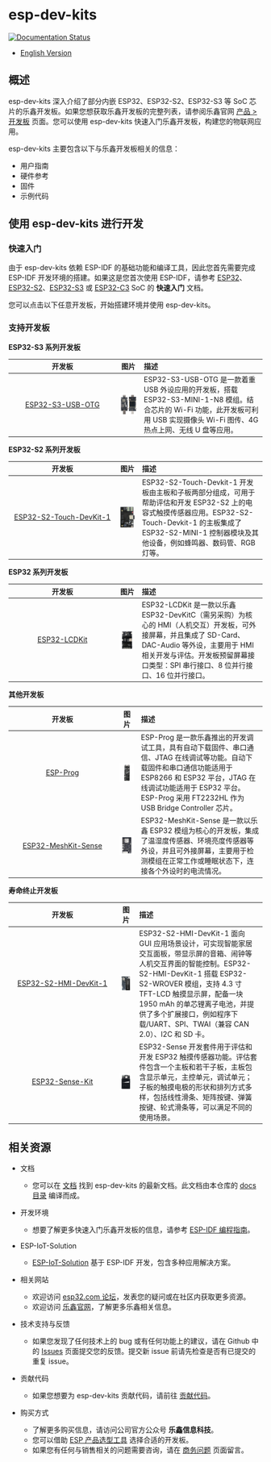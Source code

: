 # esp-dev-kits

[![Documentation Status](https://readthedocs.com/projects/espressif-esp-dev-kits-zh-cn/badge/?version=latest)](https://docs.espressif.com/projects/espressif-esp-dev-kits/zh_CN/latest/?badge=latest)

* [English Version](./README.md)

## 概述

esp-dev-kits 深入介绍了部分内嵌 ESP32、ESP32-S2、ESP32-S3 等 SoC 芯片的乐鑫开发板。如果您想获取乐鑫开发板的完整列表，请参阅乐鑫官网 [产品 > 开发板](https://www.espressif.com/zh_CN/products/devkits) 页面。您可以使用 esp-dev-kits 快速入门乐鑫开发板，构建您的物联网应用。

esp-dev-kits 主要包含以下与乐鑫开发板相关的信息：

- 用户指南
- 硬件参考
- 固件
- 示例代码


## 使用 esp-dev-kits 进行开发

### 快速入门

由于 esp-dev-kits 依赖 ESP-IDF 的基础功能和编译工具，因此您首先需要完成 ESP-IDF 开发环境的搭建。如果这是您首次使用 ESP-IDF，请参考 [ESP32](https://docs.espressif.com/projects/esp-idf/zh_CN/latest/esp32/get-started/index.html)、[ESP32-S2](https://docs.espressif.com/projects/esp-idf/zh_CN/latest/esp32s2/get-started/index.html)、[ESP32-S3](https://docs.espressif.com/projects/esp-idf/zh_CN/latest/esp32s3/index.html) 或 [ESP32-C3](https://docs.espressif.com/projects/esp-idf/zh_CN/latest/esp32c3/get-started/index.html) SoC 的 **快速入门** 文档。

您可以点击以下任意开发板，开始搭建环境并使用 esp-dev-kits。


### 支持开发板

**ESP32-S3 系列开发板**

|<div style="width: 150pt">开发板</div> |图片|描述|
|:----:|:----:|:----|
| [ESP32-S3-USB-OTG](https://docs.espressif.com/projects/espressif-esp-dev-kits/zh_CN/latest/esp32s3/esp32-s3-usb-otg/index.html)| [<img src="docs/_static/esp32-s3-usb-otg/ESP32-S3-USB-OTG.png" alt ="ESP32-S3-USB-OTG" align="center" />](https://docs.espressif.com/projects/espressif-esp-dev-kits/zh_CN/latest/esp32s3/esp32-s3-usb-otg/index.html) |ESP32-S3-USB-OTG 是一款着重 USB 外设应用的开发板，搭载 ESP32-S3-MINI-1-N8 模组。结合芯片的 Wi-Fi 功能，此开发板可利用 USB 实现摄像头 Wi-Fi 图传、4G 热点上网、无线 U 盘等应用。|

**ESP32-S2 系列开发板**

|<div style="width: 150pt">开发板</div>|图片|描述|
|:----:|:----:|:----|
| [ESP32-S2-Touch-DevKit-1](https://docs.espressif.com/projects/espressif-esp-dev-kits/zh_CN/latest/esp32s2/esp32-s2-touch-devkit-1/index.html) |[<img src="docs/_static/esp32-s2-touch-devkit-1/ESP32-S2-Touch-DevKit-1.png" alt ="ESP32-S2-Touch-DevKit-1" align="center" />](https://docs.espressif.com/projects/espressif-esp-dev-kits/zh_CN/latest/esp32s2/esp32-s2-touch-devkit-1/index.html) |ESP32-S2-Touch-Devkit-1 开发板由主板和⼦板两部分组成，可用于帮助评估和开发 ESP32-S2 上的电容式触摸传感器应用。ESP32-S2-Touch-Devkit-1 的主板集成了 ESP32-S2-MINI-1 控制器模块及其他设备，例如蜂鸣器、数码管、RGB 灯等。|

**ESP32 系列开发板**

|<div style="width: 150pt">开发板</div>|图片|描述|
|:----:|:----:|:----|
| [ESP32-LCDKit](https://docs.espressif.com/projects/espressif-esp-dev-kits/zh_CN/latest/esp32/esp32-lcdkit/index.html)  | [<img src="docs/_static/esp32-lcdkit/ESP32-LCDKit.png" alt ="ESP32-LCDKit.png" align="center" />](https://docs.espressif.com/projects/espressif-esp-dev-kits/zh_CN/latest/esp32/esp32-lcdkit/index.html) | ESP32-LCDKit 是一款以乐鑫 ESP32-DevKitC（需另采购）为核心的 HMI（人机交互）开发板，可外接屏幕，并且集成了 SD-Card、DAC-Audio 等外设，主要用于 HMI 相关开发与评估。开发板预留屏幕接口类型：SPI 串行接口、8 位并行接口、16 位并行接口。|

**其他开发板**

|<div style="width: 150pt">开发板</div>|图片|描述|
|:----:|:----:|:---- |
| [ESP-Prog](https://docs.espressif.com/projects/espressif-esp-dev-kits/zh_CN/latest/other/esp-prog/index.html) | [<img src="docs/_static/esp-prog/ESP-Prog.png" alt ="ESP-Prog" align="center" />](https://docs.espressif.com/projects/espressif-esp-dev-kits/zh_CN/latest/other/esp-prog/index.html) | ESP-Prog 是一款乐鑫推出的开发调试工具，具有自动下载固件、串口通信、JTAG 在线调试等功能。自动下载固件和串口通信功能适用于 ESP8266 和 ESP32 平台，JTAG 在线调试功能适用于 ESP32 平台。ESP-Prog 采用 FT2232HL 作为 USB Bridge Controller 芯片。 |
| [ESP32-MeshKit-Sense](https://docs.espressif.com/projects/espressif-esp-dev-kits/zh_CN/latest/esp32/esp32-meshkit-sensor/index.html) | [<img src="docs/_static/esp32-meshkit-sensor/ESP32-MeshKit-Sense.png" alt ="ESP32-MeshKit-Sense" align="center" />](https://docs.espressif.com/projects/espressif-esp-dev-kits/zh_CN/latest/esp32/esp32-meshkit-sensor/index.html) | ESP32-MeshKit-Sense 是一款以乐鑫 ESP32 模组为核心的开发板，集成了温湿度传感器、环境亮度传感器等外设，并且可外接屏幕，主要用于检测模组在正常工作或睡眠状态下，连接各个外设时的电流情况。  |


**寿命终止开发板**

|<div style="width: 150pt">开发板</div>|图片|描述|
|:----:|:----:|:---- |
| [ESP32-S2-HMI-DevKit-1](https://docs.espressif.com/projects/espressif-esp-dev-kits/zh_CN/latest/esp32s2/esp32-s2-hmi-devkit-1/index.html) | [<img src="docs/_static/esp32-s2-hmi-devkit-1/ESP32-S2-HMI-DevKit-1.png" alt ="ESP32-S2-HMI-DevKit-1" align="center" />](https://docs.espressif.com/projects/espressif-esp-dev-kits/zh_CN/latest/esp32s2/esp32-s2-hmi-devkit-1/index.html) | ESP32-S2-HMI-DevKit-1 面向 GUI 应用场景设计，可实现智能家居交互面板，带显示屏的音箱、闹钟等人机交互界面的智能控制。ESP32-S2-HMI-DevKit-1 搭载 ESP32-S2-WROVER 模组，支持 4.3 寸 TFT-LCD 触摸显示屏，配备一块 1950 mAh 的单芯锂离子电池，并提供了多个扩展接口，例如程序下载/UART、SPI、TWAI（兼容 CAN 2.0）、I2C 和 SD 卡。|
| [ESP32-Sense-Kit](https://docs.espressif.com/projects/espressif-esp-dev-kits/zh_CN/latest/esp32/esp32-sense-kit/index.html) | [<img src="docs/_static/esp32-sense-kit/ESP32-Sense-Kit.png" alt ="ESP32-Sense-Kit" align="center" />](https://docs.espressif.com/projects/espressif-esp-dev-kits/zh_CN/latest/esp32/esp32-sense-kit/index.html) | ESP32-Sense 开发套件用于评估和开发 ESP32 触摸传感器功能。评估套件包含一个主板和若干子板，主板包含显示单元，主控单元，调试单元；子板的触摸电极的形状和排列方式多样，包括线性滑条、矩阵按键、弹簧按键、轮式滑条等，可以满足不同的使用场景。 |

## 相关资源

* 文档
    - 您可以在 [文档](https://docs.espressif.com/projects/espressif-esp-dev-kits/zh_CN/latest/index.html) 找到 esp-dev-kits 的最新文档。此文档由本仓库的 [docs 目录](docs) 编译而成。

* 开发环境
    - 想要了解更多快速入门乐鑫开发板的信息，请参考 [ESP-IDF 编程指南](https://docs.espressif.com/projects/esp-idf/zh_CN/latest/esp32/get-started/index.html)。

* ESP-IoT-Solution
    - [ESP-IoT-Solution](https://github.com/espressif/esp-iot-solution/tree/release/v1.1) 基于 ESP-IDF 开发，包含多种应用解决方案。

* 相关网站
    - 欢迎访问 [esp32.com 论坛](https://esp32.com/)，发表您的疑问或在社区内获取更多资源。
    - 欢迎访问 [乐鑫官网](https://espressif.com)，了解更多乐鑫相关信息。

* 技术支持与反馈
    - 如果您发现了任何技术上的 bug 或有任何功能上的建议，请在 Github 中的 [Issues](https://github.com/espressif/esp-dev-kits/issues) 页面提交您的反馈。提交新 issue 前请先检查是否有已提交的重复 issue。

* 贡献代码
    - 如果您想要为 esp-dev-kits 贡献代码，请前往 [贡献代码](https://docs.espressif.com/projects/espressif-esp-dev-kits/zh_CN/latest/contribute/index.html)。

* 购买方式
    - 了解更多购买信息，请访问公司官方公众号 **乐鑫信息科技**。
    - 您可以借助 [ESP 产品选型工具](http://products.espressif.com:8000/#/product-selector) 选择合适的开发板。
    - 如果您有任何与销售相关的问题需要咨询，请在 [商务问题](https://www.espressif.com/zh-hans/contact-us/sales-questions) 页面留言。
